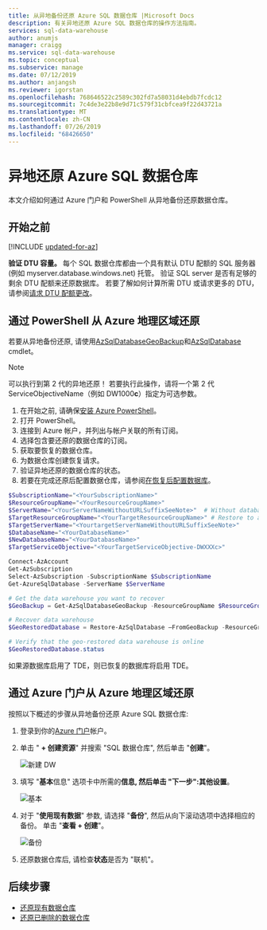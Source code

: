 ```yaml
---
title: 从异地备份还原 Azure SQL 数据仓库 |Microsoft Docs
description: 有关异地还原 Azure SQL 数据仓库的操作方法指南。
services: sql-data-warehouse
author: anumjs
manager: craigg
ms.service: sql-data-warehouse
ms.topic: conceptual
ms.subservice: manage
ms.date: 07/12/2019
ms.author: anjangsh
ms.reviewer: igorstan
ms.openlocfilehash: 768646522c2589c302fd7a58031d4ebdb7fcdc12
ms.sourcegitcommit: 7c4de3e22b8e9d71c579f31cbfcea9f22d43721a
ms.translationtype: MT
ms.contentlocale: zh-CN
ms.lasthandoff: 07/26/2019
ms.locfileid: "68426650"
---
```

# <a name="geo-restore-azure-sql-data-warehouse"></a>异地还原 Azure SQL 数据仓库

本文介绍如何通过 Azure 门户和 PowerShell 从异地备份还原数据仓库。

## <a name="before-you-begin"></a>开始之前

[!INCLUDE [updated-for-az](../../includes/updated-for-az.md)]

**验证 DTU 容量。** 每个 SQL 数据仓库都由一个具有默认 DTU 配额的 SQL 服务器 (例如 myserver.database.windows.net) 托管。 验证 SQL server 是否有足够的剩余 DTU 配额来还原数据库。 若要了解如何计算所需 DTU 或请求更多的 DTU，请参阅[请求 DTU 配额更改][Request a DTU quota change]。

## <a name="restore-from-an-azure-geographical-region-through-powershell"></a>通过 PowerShell 从 Azure 地理区域还原

若要从异地备份还原, 请使用[AzSqlDatabaseGeoBackup][Get-AzSqlDatabaseGeoBackup]和[AzSqlDatabase][Restore-AzSqlDatabase] cmdlet。

> [!NOTE]
> 可以执行到第 2 代的异地还原！ 若要执行此操作，请将一个第 2 代 ServiceObjectiveName（例如 DW1000**c**）指定为可选参数。
>

1. 在开始之前, 请确保[安装 Azure PowerShell][Install Azure PowerShell]。
2. 打开 PowerShell。
2. 连接到 Azure 帐户，并列出与帐户关联的所有订阅。
3. 选择包含要还原的数据仓库的订阅。
4. 获取要恢复的数据仓库。
5. 为数据仓库创建恢复请求。
6. 验证异地还原的数据仓库的状态。
7. 若要在完成还原后配置数据仓库，请参阅[在恢复后配置数据库][Configure your database after recovery]。

```Powershell
$SubscriptionName="<YourSubscriptionName>"
$ResourceGroupName="<YourResourceGroupName>"
$ServerName="<YourServerNameWithoutURLSuffixSeeNote>"  # Without database.windows.net
$TargetResourceGroupName="<YourTargetResourceGroupName>" # Restore to a different logical server.
$TargetServerName="<YourtargetServerNameWithoutURLSuffixSeeNote>"  
$DatabaseName="<YourDatabaseName>"
$NewDatabaseName="<YourDatabaseName>"
$TargetServiceObjective="<YourTargetServiceObjective-DWXXXc>"

Connect-AzAccount
Get-AzSubscription
Select-AzSubscription -SubscriptionName $SubscriptionName
Get-AzureSqlDatabase -ServerName $ServerName

# Get the data warehouse you want to recover
$GeoBackup = Get-AzSqlDatabaseGeoBackup -ResourceGroupName $ResourceGroupName -ServerName $ServerName -DatabaseName $DatabaseName

# Recover data warehouse
$GeoRestoredDatabase = Restore-AzSqlDatabase –FromGeoBackup -ResourceGroupName $TargetResourceGroupName -ServerName $TargetServerName -TargetDatabaseName $NewDatabaseName –ResourceId $GeoBackup.ResourceID -ServiceObjectiveName $TargetServiceObjective

# Verify that the geo-restored data warehouse is online
$GeoRestoredDatabase.status
```

如果源数据库启用了 TDE，则已恢复的数据库将启用 TDE。

## <a name="restore-from-an-azure-geographical-region-through-azure-portal"></a>通过 Azure 门户从 Azure 地理区域还原

按照以下概述的步骤从异地备份还原 Azure SQL 数据仓库:

1. 登录到你的[Azure 门户][Azure portal]帐户。
1. 单击 " **+ 创建资源**" 并搜索 "SQL 数据仓库", 然后单击 "**创建**"。

    ![新建 DW](./media/sql-data-warehouse-restore-from-geo-backup/georestore-new.png)
1. 填写 "**基本**信息" 选项卡中所需的**信息, 然后单击 "下一步":其他设置**。

    ![基本](./media/sql-data-warehouse-restore-from-geo-backup/georestore-dw-1.png)
1. 对于 "**使用现有数据**" 参数, 请选择 "**备份**", 然后从向下滚动选项中选择相应的备份。 单击 "**查看 + 创建**"。
 
   ![备份](./media/sql-data-warehouse-restore-from-geo-backup/georestore-select.png)
2. 还原数据仓库后, 请检查**状态**是否为 "联机"。

## <a name="next-steps"></a>后续步骤
- [还原现有数据仓库][Restore an existing data warehouse]
- [还原已删除的数据仓库][Restore a deleted data warehouse]

<!--Image references-->

<!--Article references-->
[Install Azure PowerShell]: https://docs.microsoft.com/powershell/azure/overview
[Azure SQL Database business continuity overview]: ../sql-database/sql-database-business-continuity.md
[Request a DTU quota change]: ./sql-data-warehouse-get-started-create-support-ticket.md
[Configure your database after recovery]: ../sql-database/sql-database-disaster-recovery.md#configure-your-database-after-recovery
[How to install and configure Azure PowerShell]: /powershell/azureps-cmdlets-docs
[Overview]: ./sql-data-warehouse-restore-database-overview.md
[Portal]: ./sql-data-warehouse-restore-database-portal.md
[PowerShell]: ./sql-data-warehouse-restore-database-powershell.md
[REST]: ./sql-data-warehouse-restore-database-rest-api.md
[Configure your database after recovery]: ../sql-database/sql-database-disaster-recovery.md#configure-your-database-after-recovery
[Restore an existing data warehouse]:./sql-data-warehouse-restore-active-paused-dw.md
[Restore a deleted data warehouse]:./sql-data-warehouse-restore-deleted-dw.md
[Restore from a geo-backup data warehouse]:./sql-data-warehouse-restore-from-geo-backup.md


<!--MSDN references-->
[Restore-AzSqlDatabase]: https://docs.microsoft.com/powershell/module/az.sql/restore-azsqldatabase
[Get-AzSqlDatabaseGeoBackup]: https://docs.microsoft.com/powershell/module/az.sql/get-azsqldatabasegeobackup

<!--Other Web references-->
[Azure Portal]: https://portal.azure.com/
